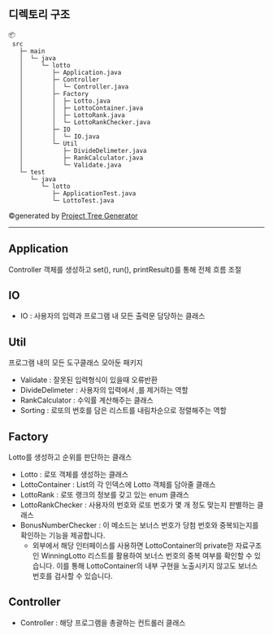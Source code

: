 ## 디렉토리 구조
```
📦 
 src
   ├─ main
   │  └─ java
   │     └─ lotto
   │        ├─ Application.java
   │        ├─ Controller
   │        │  └─ Controller.java
   │        ├─ Factory
   │        │  ├─ Lotto.java
   │        │  ├─ LottoContainer.java
   │        │  ├─ LottoRank.java
   │        │  └─ LottoRankChecker.java
   │        ├─ IO
   │        │  └─ IO.java
   │        └─ Util
   │           ├─ DivideDelimeter.java
   │           ├─ RankCalculator.java
   │           └─ Validate.java
   └─ test
      └─ java
         └─ lotto
            ├─ ApplicationTest.java
            └─ LottoTest.java
```
©generated by [Project Tree Generator](https://woochanleee.github.io/project-tree-generator)

---
## Application  
Controller 객체를 생성하고 set(), run(), printResult()를 통해 전체 흐름 조절

## IO
* IO : 사용자의 입력과 프로그램 내 모든 출력문 담당하는 클래스

## Util
프로그램 내의 모든 도구클래스 모아둔 패키지
* Validate : 잘못된 입력형식이 있을때 오류반환
* DivideDelimeter : 사용자의 입력에서 ,를 제거하는 역할
* RankCalculator : 수익률 계산해주는 클래스
* Sorting : 로또의 번호를 담은 리스트를 내림차순으로 정렬해주는 역할

## Factory
Lotto를 생성하고 순위를 판단하는 클래스
* Lotto : 로또 객체를 생성하는 클래스
* LottoContainer : List의 각 인덱스에 Lotto 객체를 담아줄 클래스
* LottoRank : 로또 랭크의 정보를 갖고 있는 enum 클래스
* LottoRankChecker : 사용자의 번호와 로또 번호가 몇 개 정도 맞는지 판별하는 클래스
* BonusNumberChecker : 이 메소드는 보너스 번호가 당첨 번호와 중복되는지를 확인하는 기능을 제공합니다.
  * 외부에서 해당 인터페이스를 사용하면 LottoContainer의 private한 자료구조인 WinningLotto 리스트를 활용하여 보너스 번호의 중복 여부를 확인할 수 있습니다. 이를 통해 LottoContainer의 내부 구현을 노출시키지 않고도 보너스 번호를 검사할 수 있습니다.
## Controller
* Controller : 해당 프로그램을 총괄하는 컨트롤러 클래스